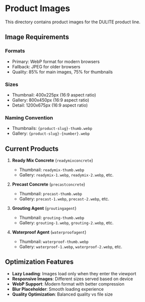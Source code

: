# Product Images

This directory contains product images for the DULITE product line.

## Image Requirements

### Formats
- Primary: WebP format for modern browsers
- Fallback: JPEG for older browsers
- Quality: 85% for main images, 75% for thumbnails

### Sizes
- Thumbnail: 400x225px (16:9 aspect ratio)
- Gallery: 800x450px (16:9 aspect ratio)
- Detail: 1200x675px (16:9 aspect ratio)

### Naming Convention
- Thumbnails: `{product-slug}-thumb.webp`
- Gallery: `{product-slug}-{number}.webp`

## Current Products

1. **Ready Mix Concrete** (`readymixconcrete`)
   - Thumbnail: `readymix-thumb.webp`
   - Gallery: `readymix-1.webp`, `readymix-2.webp`, etc.

2. **Precast Concrete** (`precastconcrete`)
   - Thumbnail: `precast-thumb.webp`
   - Gallery: `precast-1.webp`, `precast-2.webp`, etc.

3. **Grouting Agent** (`groutingagent`)
   - Thumbnail: `grouting-thumb.webp`
   - Gallery: `grouting-1.webp`, `grouting-2.webp`, etc.

4. **Waterproof Agent** (`waterproofagent`)
   - Thumbnail: `waterproof-thumb.webp`
   - Gallery: `waterproof-1.webp`, `waterproof-2.webp`, etc.

## Optimization Features

- **Lazy Loading**: Images load only when they enter the viewport
- **Responsive Images**: Different sizes served based on device
- **WebP Support**: Modern format with better compression
- **Blur Placeholder**: Smooth loading experience
- **Quality Optimization**: Balanced quality vs file size
